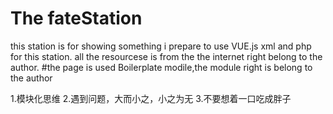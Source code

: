# The fateStation
this station is for showing something 
i prepare to use VUE.js xml and php for this station.
all the resourcese is from the the internet right belong to the author.
#the page is used Boilerplate modile,the module right is belong to the author

1.模块化思维
2.遇到问题，大而小之，小之为无
3.不要想着一口吃成胖子
